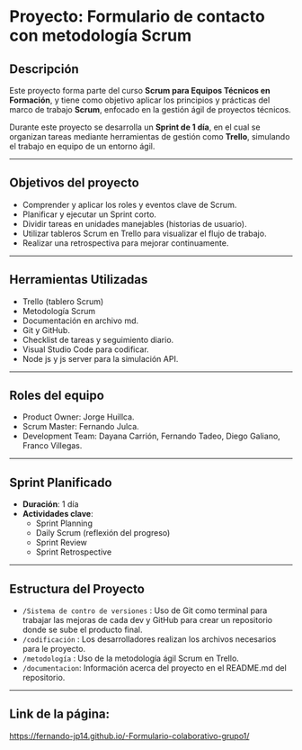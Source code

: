 # Proyecto: Formulario de contacto con metodología Scrum

##  Descripción

Este proyecto forma parte del curso **Scrum para Equipos Técnicos en Formación**, y tiene como objetivo aplicar los principios y prácticas del marco de trabajo **Scrum**, enfocado en la gestión ágil de proyectos técnicos.

Durante este proyecto se desarrolla un **Sprint de 1 día**, en el cual se organizan tareas mediante herramientas de gestión como **Trello**, simulando el trabajo en equipo de un entorno ágil.

-----------------------------------------------------

##  Objetivos del proyecto

- Comprender y aplicar los roles y eventos clave de Scrum.
- Planificar y ejecutar un Sprint corto.
- Dividir tareas en unidades manejables (historias de usuario).
- Utilizar tableros Scrum en Trello para visualizar el flujo de trabajo.
- Realizar una retrospectiva para mejorar continuamente.

-----------------------------------------------

## Herramientas Utilizadas

-  Trello (tablero Scrum)
-  Metodología Scrum
-  Documentación en archivo md.
-  Git y GitHub.
-  Checklist de tareas y seguimiento diario.
-  Visual Studio Code para codificar.
-  Node js y js server para la simulación API.

---------------------------------------------------

##  Roles del equipo

- Product Owner: Jorge Huillca.
- Scrum Master: Fernando Julca.
- Development Team: Dayana Carrión, Fernando Tadeo, Diego Galiano, Franco Villegas. 

---------------------------------------------------

##  Sprint Planificado

- **Duración**: 1 día
- **Actividades clave**:
  - Sprint Planning
  - Daily Scrum (reflexión del progreso)
  - Sprint Review
  - Sprint Retrospective

--------------------------------------------------

##  Estructura del Proyecto

- `/Sistema de contro de versiones` : Uso de Git como terminal para trabajar las mejoras de cada dev y GitHub para crear un repositorio donde se sube el producto final.
- `/codificación` : Los desarrolladores realizan los archivos necesarios para le proyecto.
- `/metodología` : Uso de la metodología ágil Scrum en Trello.
- `/documentacion`: Información acerca del proyecto en el README.md del repositorio.


-------------------------------------------------------
## Link de la página:
https://fernando-jp14.github.io/-Formulario-colaborativo-grupo1/

